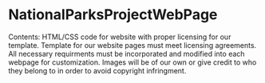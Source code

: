 # NationalParksProjectWebPage
Contents: HTML/CSS code for website with proper licensing for our template.
Template for our website pages must meet licensing agreements. All necessary requirments must
be incorporated and modified into each webpage for customization. Images will be of our own or give credit to who they belong to in
order to avoid copyright infringment.
